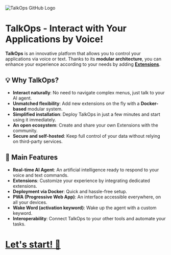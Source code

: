 ![TalkOps GitHub Logo](https://pic.talkops.app/talkops-github-logo.svg)

# TalkOps - Interact with Your Applications by Voice!

**TalkOps** is an innovative platform that allows you to control your applications via voice or text. Thanks to its **modular architecture**, you can enhance your experience according to your needs by adding **[Extensions](https://link.talkops.app/extensions)**.

## 💡 Why TalkOps?

- **Interact naturally**: No need to navigate complex menus, just talk to your AI agent.
- **Unmatched flexibility**: Add new extensions on the fly with a **Docker-based** modular system.
- **Simplified installation**: Deploy TalkOps in just a few minutes and start using it immediately.
- **An open ecosystem**: Create and share your own Extensions with the community.
- **Secure and self-hosted**: Keep full control of your data without relying on third-party services.

## 🎯 Main Features

- **Real-time AI Agent**: An artificial intelligence ready to respond to your voice and text commands.
- **Extensions**: Customize your experience by integrating dedicated extensions.
- **Deployment via Docker**: Quick and hassle-free setup.
- **PWA (Progressive Web App)**: An interface accessible everywhere, on all your devices.
- **Wake Word (activation keyword)**: Wake up the agent with a custom keyword.
- **Interoperability**: Connect TalkOps to your other tools and automate your tasks.

# [Let's start! 🚀](https://link.talkops.app/start)
